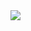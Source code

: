 <div>
  <a href="https://github.com/flavio-junior">
    <img align="center" src="https://github-readme-stats.vercel.app/api?username=flavio-junior&show_icons=true&theme=white&include_all_commits=true&count_private=true"/>
  </a>
</div>  
